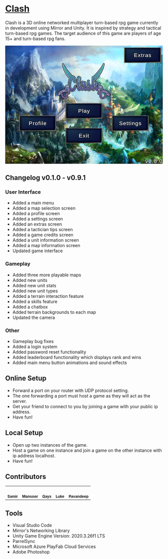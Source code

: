 # <a href="https://clash-game.wixsite.com/">Clash</a>

Clash is a 3D online networked multiplayer turn-based rpg game currently in development using Mirror and Unity. It is inspired by strategy and tactical turn-based rpg games. The target audience of this game are players of age 15+ and turn-based rpg fans.

![clash-main-menu](/Assets/Textures/MapPreview/MainMenuPreview.png)

## Changelog v0.1.0 - v0.9.1

### User Interface
- Added a main menu
- Added a map selection screen
- Added a profile screen
- Added a settings screen
- Added an extras screen
- Added a tactician tips screen
- Added a game credits screen
- Added a unit information screen
- Added a map information screen
- Updated game interface

### Gameplay
- Added three more playable maps
- Added new units
- Added new unit stats
- Added new unit types
- Added a terrain interaction feature
- Added a skills feature
- Added a chatbox
- Added terrain backgrounds to each map
- Updated the camera

### Other
- Gameplay bug fixes
- Added a login system
- Added password reset functionality
- Added leaderboard functionality which displays rank and wins
- Added main menu button animations and sound effects

## Online Setup
- Forward a port on your router with UDP protocol setting.
- The one forwarding a port must host a game as they will act as the server.
- Get your friend to connect to you by joining a game with your public ip address.
- Have fun!

## Local Setup
- Open up two instances of the game.
- Host a game on one instance and join a game on the other instance with ip address localhost.
- Have fun!

## Contributors
<table>
  <tr>
    <td align="center"><a href="https://github.com/Sam772"><img src="https://avatars.githubusercontent.com/u/78389553?v=4" width="100px;" alt=""/><br /><sub><b>Samir</b></sub></a><br /></td>
    <td align="center"><a href="https://github.com/m-shah02"><img src="https://avatars.githubusercontent.com/u/54008874?v=4" width="100px;" alt=""/><br /><sub><b>Mansoor</b></sub></a><br /></td>
    <td align="center"><a href="https://github.com/QaysShah"><img src="https://avatars.githubusercontent.com/u/98493986?v=4" width="100px;" alt=""/><br /><sub><b>Qays</b></sub></a><br /></td>
    <td align="center"><a href="https://github.com/Theroombapie"><img src="https://avatars.githubusercontent.com/u/71985337?v=4" width="100px;" alt=""/><br /><sub><b>Luke</b></sub></a><br /></td>
    <td align="center"><a href="https://github.com/Pavandeep7"><img src="https://avatars.githubusercontent.com/u/98479338?v=4" width="100px;" alt=""/><br /><sub><b>Pavandeep</b></sub></a><br /></td>
  </tr>
</table>

## Tools
- Visual Studio Code
- Mirror's Networking Library
- Unity Game Engine Version: 2020.3.26f1 LTS
- ParrelSync
- Microsoft Azure PlayFab Cloud Services
- Adobe Photoshop